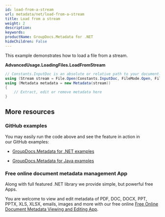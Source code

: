 ```yaml
---
id: load-from-a-stream
url: metadata/net/load-from-a-stream
title: Load from a stream
weight: 2
description: 
keywords: 
productName: GroupDocs.Metadata for .NET
hideChildren: False
---
```

This example demonstrates how to load a file from a stream.

**AdvancedUsage.LoadingFiles.LoadFromStream**

```csharp
// Constants.InputDoc is an absolute or relative path to your document. Ex: @"C:\Docs\source.doc"
using (Stream stream = File.Open(Constants.InputDoc, FileMode.Open, FileAccess.ReadWrite))
using (Metadata metadata = new Metadata(stream))
{
	// Extract, edit or remove metadata here
}
```

## More resources

### GitHub examples

You may easily run the code above and see the feature in action in our GitHub examples:

*   [GroupDocs.Metadata for .NET examples](https://github.com/groupdocs-metadata/GroupDocs.Metadata-for-.NET)
    
*   [GroupDocs.Metadata for Java examples](https://github.com/groupdocs-metadata/GroupDocs.Metadata-for-Java)
    

### Free online document metadata management App

Along with full featured .NET library we provide simple, but powerful free Apps.

You are welcome to view and edit metadata of PDF, DOC, DOCX, PPT, PPTX, XLS, XLSX, emails, images and more with our free online [Free Online Document Metadata Viewing and Editing App](https://products.groupdocs.app/metadata).
